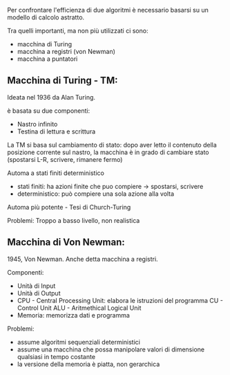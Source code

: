 Per confrontare l'efficienza di due algoritmi è necessario basarsi su un modello di calcolo astratto.

Tra quelli importanti, ma non più utilizzati ci sono:
- macchina di Turing
- macchina a registri (von Newman)
- macchina a puntatori

## Macchina di Turing - TM:
Ideata nel 1936 da Alan Turing.

è basata su due componenti:
- Nastro infinito
- Testina di lettura e scrittura

La TM si basa sul cambiamento di stato: dopo aver letto il contenuto della posizione corrente sul nastro, la macchina è in grado di cambiare stato (spostarsi L-R, scrivere, rimanere fermo)

Automa a stati finiti deterministico 
- stati finiti: ha azioni finite che puo compiere → spostarsi, scrivere
- deterministico: può compiere una sola azione alla volta

Automa più potente - Tesi di Church-Turing

Problemi: Troppo a basso livello, non realistica 

## Macchina di Von Newman:
1945, Von Newman. Anche detta macchina a registri.

Componenti:
- Unità di Input
- Unità di Output
- CPU - Central Processing Unit: elabora le istruzioni del programma
	CU - Control Unit
	ALU - Aritmethical Logical Unit
- Memoria: memorizza dati e programma 

Problemi: 
- assume algoritmi sequenziali deterministici
- assume una macchina che possa manipolare valori di dimensione qualsiasi in tempo costante
- la versione della memoria è piatta, non gerarchica